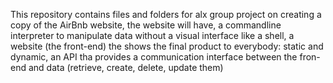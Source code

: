 This repository contains files and folders for alx group project on creating a copy of the AirBnb website, the website will have, a commandline interpreter to manipulate data without a visual interface like a shell, a website (the front-end) the shows the final product to everybody: static and dynamic, an API tha provides a communication interface between the fron-end and data (retrieve, create, delete, update them)

